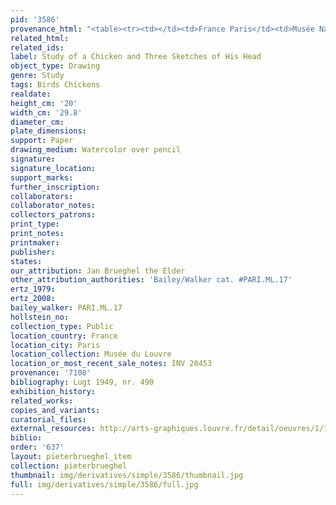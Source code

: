 ```yaml
---
pid: '3586'
provenance_html: "<table><tr><td></td><td>France Paris</td><td>Musée Napoléon</td></tr></table>"
related_html: 
related_ids: 
label: Study of a Chicken and Three Sketches of His Head
object_type: Drawing
genre: Study
tags: Birds Chickens
realdate: 
height_cm: '20'
width_cm: '29.8'
diameter_cm: 
plate_dimensions: 
support: Paper
drawing_medium: Watercolor over pencil
signature: 
signature_location: 
support_marks: 
further_inscription: 
collaborators: 
collaborator_notes: 
collectors_patrons: 
print_type: 
print_notes: 
printmaker: 
publisher: 
states: 
our_attribution: Jan Brueghel the Elder
other_attribution_authorities: 'Bailey/Walker cat. #PARI.ML.17'
ertz_1979: 
ertz_2008: 
bailey_walker: PARI.ML.17
hollstein_no: 
collection_type: Public
location_country: France
location_city: Paris
location_collection: Musée du Louvre
location_or_most_recent_sale_notes: INV 20453
provenance: '7108'
bibliography: Lugt 1949, nr. 490
exhibition_history: 
related_works: 
copies_and_variants: 
curatorial_files: 
external_resources: http://arts-graphiques.louvre.fr/detail/oeuvres/1/110649-Etude-dune-poule-et-trois-croquis-de-sa-tete
biblio: 
order: '637'
layout: pieterbrueghel_item
collection: pieterbrueghel
thumbnail: img/derivatives/simple/3586/thumbnail.jpg
full: img/derivatives/simple/3586/full.jpg
---
```

